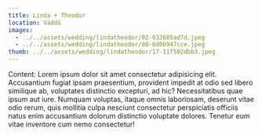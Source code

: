 ```yaml
---
title: Linda + Theodor
location: Väddö
images:
  - ../../assets/wedding/lindatheodor/02-932685ad7d.jpeg
  - ../../assets/wedding/lindatheodor/08-8d0b947cce.jpeg
thumb: ../../assets/wedding/lindatheodor/17-11f502dbb3.jpeg
---
```


Content: Lorem ipsum dolor sit amet consectetur adipisicing elit.
Accusantium fugiat ipsam praesentium, provident impedit at odio sed libero
similique ab, voluptates distinctio excepturi, ad hic? Necessitatibus quae
ipsum aut iure. Numquam voluptas, itaque omnis laboriosam, deserunt vitae odio
rerum, quis mollitia culpa nesciunt consectetur perspiciatis officiis natus
enim accusantium dolorum distinctio voluptate dolores. Tenetur eum vitae
inventore cum nemo consectetur!
